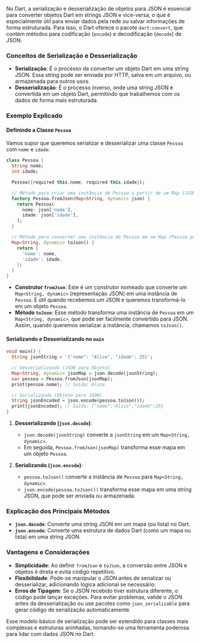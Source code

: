 No Dart, a serialização e desserialização de objetos para JSON é essencial para converter objetos Dart em strings JSON e vice-versa, o que é especialmente útil para enviar dados pela rede ou salvar informações de forma estruturada. Para isso, o Dart oferece o pacote `dart:convert`, que contém métodos para codificação (`encode`) e decodificação (`decode`) de JSON.

### Conceitos de Serialização e Desserialização

- **Serialização**: É o processo de converter um objeto Dart em uma string JSON. Essa string pode ser enviada por HTTP, salva em um arquivo, ou armazenada para outros usos.
- **Desserialização**: É o processo inverso, onde uma string JSON é convertida em um objeto Dart, permitindo que trabalhemos com os dados de forma mais estruturada.

### Exemplo Explicado

#### Definindo a Classe `Pessoa`

Vamos supor que queremos serializar e desserializar uma classe `Pessoa` com `nome` e `idade`:

```dart
class Pessoa {
  String nome;
  int idade;

  Pessoa({required this.nome, required this.idade});

  // Método para criar uma instância de Pessoa a partir de um Map (JSON para Pessoa)
  factory Pessoa.fromJson(Map<String, dynamic> json) {
    return Pessoa(
      nome: json['nome'],
      idade: json['idade'],
    );
  }

  // Método para converter uma instância de Pessoa em um Map (Pessoa para JSON)
  Map<String, dynamic> toJson() {
    return {
      'nome': nome,
      'idade': idade,
    };
  }
}
```

- **Construtor `fromJson`**: Este é um construtor nomeado que converte um `Map<String, dynamic>` (representação JSON) em uma instância de `Pessoa`. É útil quando recebemos um JSON e queremos transformá-lo em um objeto `Pessoa`.
- **Método `toJson`**: Esse método transforma uma instância de `Pessoa` em um `Map<String, dynamic>`, que pode ser facilmente convertido para JSON. Assim, quando queremos serializar a instância, chamamos `toJson()`.

#### Serializando e Desserializando no `main`

```dart
void main() {
  String jsonString = '{"nome": "Alice", "idade": 25}';

  // Desserializando (JSON para Objeto)
  Map<String, dynamic> jsonMap = json.decode(jsonString);
  var pessoa = Pessoa.fromJson(jsonMap);
  print(pessoa.nome); // Saída: Alice

  // Serializando (Objeto para JSON)
  String jsonEncoded = json.encode(pessoa.toJson());
  print(jsonEncoded); // Saída: {"nome":"Alice","idade":25}
}
```

1. **Desserializando (`json.decode`)**:

   - `json.decode(jsonString)` converte a `jsonString` em um `Map<String, dynamic>`.
   - Em seguida, `Pessoa.fromJson(jsonMap)` transforma esse mapa em um objeto `Pessoa`.

2. **Serializando (`json.encode`)**:
   - `pessoa.toJson()` converte a instância de `Pessoa` para `Map<String, dynamic>`.
   - `json.encode(pessoa.toJson())` transforma esse mapa em uma string JSON, que pode ser enviada ou armazenada.

### Explicação dos Principais Métodos

- **`json.decode`**: Converte uma string JSON em um mapa (ou lista) no Dart.
- **`json.encode`**: Converte uma estrutura de dados Dart (como um mapa ou lista) em uma string JSON.

### Vantagens e Considerações

- **Simplicidade**: Ao definir `fromJson` e `toJson`, a conversão entre JSON e objetos é direta e evita código repetitivo.
- **Flexibilidade**: Pode-se manipular o JSON antes de serializar ou desserializar, adicionando lógica adicional se necessário.
- **Erros de Tipagem**: Se o JSON recebido tiver estrutura diferente, o código pode lançar exceções. Para evitar problemas, valide o JSON antes da desserialização ou use pacotes como `json_serializable` para gerar código de serialização automaticamente.

Esse modelo básico de serialização pode ser estendido para classes mais complexas e estruturas aninhadas, tornando-se uma ferramenta poderosa para lidar com dados JSON no Dart.
